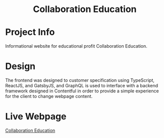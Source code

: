 <h1 align="center">
  Collaboration Education
</h1>

# Project Info
Informational website for educational profit Collaboration Education.

# Design
The frontend was designed to customer specification using TypeScript, ReactJS, and GatsbyJS, and GraphQL is used to interface with a backend framework designed in Contentful in order to provide a simple experience for the client to change webpage content.

# Live Webpage
<a href="https://collaborationeducation.org/">Collaboration Education</a>
